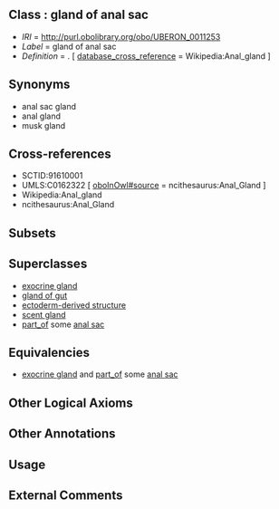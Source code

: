 
## Class : gland of anal sac

 * *IRI* = http://purl.obolibrary.org/obo/UBERON_0011253
 * *Label* = gland of anal sac
 * *Definition* = . [ [database_cross_reference](../../ef/oboInOwl#hasDbXref.md) = Wikipedia:Anal_gland ]

## Synonyms

 * anal sac gland
 * anal gland
 * musk gland

## Cross-references

 * SCTID:91610001
 * UMLS:C0162322 [ [oboInOwl#source](../../ce/oboInOwl#source.md) = ncithesaurus:Anal_Gland ]
 * Wikipedia:Anal_gland
 * ncithesaurus:Anal_Gland

## Subsets


## Superclasses

 * [exocrine gland](../../UBERON/65/UBERON_0002365.md)
 * [gland of gut](../../UBERON/08/UBERON_0003408.md)
 * [ectoderm-derived structure](../../UBERON/21/UBERON_0004121.md)
 * [scent gland](../../UBERON/52/UBERON_0011252.md)
 * [part_of](../../BFO/50/BFO_0000050.md) some [anal sac](../../UBERON/78/UBERON_0008978.md)

## Equivalencies

 * [exocrine gland](../../UBERON/65/UBERON_0002365.md) and [part_of](../../BFO/50/BFO_0000050.md) some [anal sac](../../UBERON/78/UBERON_0008978.md)

## Other Logical Axioms


## Other Annotations


## Usage


## External Comments

